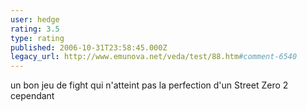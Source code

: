 ```yaml
---
user: hedge
rating: 3.5
type: rating
published: 2006-10-31T23:58:45.000Z
legacy_url: http://www.emunova.net/veda/test/88.htm#comment-6540
---
```

un bon jeu de fight qui n'atteint pas la perfection d'un Street Zero 2 cependant